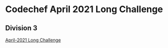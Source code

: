 # Codechef April 2021 Long Challenge
 ## Division 3



<a href="https://www.codechef.com/APRIL21C" target="_blank">April-2021 Long Challenge</a>